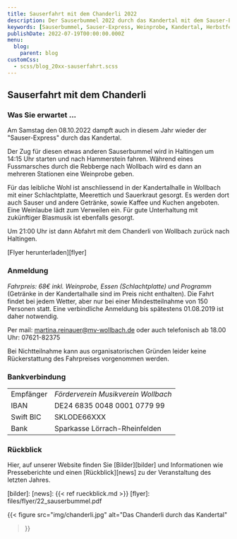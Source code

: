 ```yaml
---
title: Sauserfahrt mit dem Chanderli 2022
description: Der Sauserbummel 2022 durch das Kandertal mit dem Sauser-Express und der Dampfmusik.
keywords: [Sauserbummel, Sauser-Express, Weinprobe, Kandertal, Herbstfest, Degustation, Wein, Sauser]
publishDate: 2022-07-19T00:00:00.000Z
menu:
  blog:
    parent: blog
customCss:
  - scss/blog_20xx-sauserfahrt.scss
---
```


## Sauserfahrt mit dem Chanderli
### Was Sie erwartet ...
Am Samstag den 08.10.2022 dampft auch in diesem Jahr wieder der "Sauser-Express"
durch das Kandertal.

Der Zug für diesen etwas anderen Sauserbummel wird in Haltingen um 14:15 Uhr starten
und nach Hammerstein fahren. Während eines Fussmarsches durch die Rebberge nach Wollbach
wird es dann an mehreren Stationen eine Weinprobe geben.

Für das leibliche Wohl ist anschliessend in der Kandertalhalle in Wollbach mit einer
Schlachtplatte, Meerettich und Sauerkraut gesorgt. Es werden dort auch Sauser und andere
Getränke, sowie Kaffee und Kuchen angeboten. Eine Weinlaube lädt zum Verweilen ein. Für
gute Unterhaltung mit zukünftiger Blasmusik ist ebenfalls gesorgt.

Um 21:00 Uhr ist dann Abfahrt mit dem Chanderli von Wollbach zurück nach Haltingen.

[Flyer herunterladen][flyer]

### Anmeldung
*Fahrpreis: 68€ inkl. Weinprobe, Essen (Schlachtplatte) und Programm* (Getränke in
der Kandertalhalle sind im Preis nicht enthalten). Die Fahrt findet bei jedem
Wetter, aber nur bei einer Mindestteilnahme von 150 Personen statt. Eine verbindliche
Anmeldung bis spätestens 01.08.2019 ist daher notwendig.

Per mail: [martina.reinauer@mv-wollbach.de](mailto:martina.reinauer@mv-wollbach.de) oder auch telefonisch ab 18.00 Uhr: 07621-82375

Bei Nichtteilnahme kann aus organisatorischen Gründen leider keine Rückerstattung
des Fahrpreises vorgenommen werden.

### Bankverbindung
|           |                                     |
|-----------|-------------------------------------|
| Empfänger | *Förderverein Musikverein Wollbach* |
| IBAN      | DE24 6835 0048 0001 0779 99         |
| Swift BIC | SKLODE66XXX                         |
| Bank      | Sparkasse Lörrach-Rheinfelden       |

### Rückblick
Hier, auf unserer Website finden Sie [Bilder][bilder] und Informationen wie
Presseberichte und einen [Rückblick][news] zu der Veranstaltung des
letzten Jahres.

[bilder]: 
[news]: {{< ref rueckblick.md >}}
[flyer]: files/flyer/22_sauserbummel.pdf

{{< figure src="img/chanderli.jpg"
           alt="Das Chanderli durch das Kandertal"
>}}
